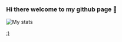 ### Hi there welcome to my github page 👋

![My stats](https://github-readme-stats.vercel.app/api?username=nfpn&count_private=true&theme=github_dark_dimmed&show_icons=true)

[:)](https://programmerhumor.io/?bimber_random_post=true)

<!--
**NFPN/NFPN** is a ✨ _special_ ✨ repository because its `README.md` (this file) appears on your GitHub profile.

Here are some ideas to get you started:

- 🔭 I’m currently working on ...
- 🌱 I’m currently learning ...
- 👯 I’m looking to collaborate on ...
- 🤔 I’m looking for help with ...
- 💬 Ask me about ...
- 📫 How to reach me: ...
- 😄 Pronouns: ...
- ⚡ Fun fact: ...
-->
